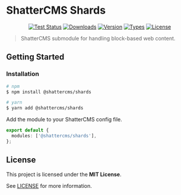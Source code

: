 # ShatterCMS Shards

<p align="center">
  <a href="https://github.com/shattercms/shards-module/actions/workflows/test.yml"><img src="https://github.com/shattercms/shards-module/actions/workflows/test.yml/badge.svg" alt="Test Status"></a>
  <a href="https://www.npmjs.com/package/@shattercms/shards"><img src="https://badgen.net/npm/dt/@shattercms/shards" alt="Downloads"></a>
  <a href="https://www.npmjs.com/package/@shattercms/shards"><img src="https://badgen.net/npm/v/@shattercms/shards" alt="Version"></a>
  <a href="https://www.npmjs.com/package/@shattercms/shards"><img src="https://badgen.net/npm/types/@shattercms/shards" alt="Types"></a>
  <a href="https://github.com/shattercms/shards-module/blob/main/LICENSE"><img src="https://badgen.net/github/license/shattercms/shards-module" alt="License"></a>
</p>

> ShatterCMS submodule for handling block-based web content.

## Getting Started

### Installation

```bash
# npm
$ npm install @shattercms/shards

# yarn
$ yarn add @shattercms/shards
```

Add the module to your ShatterCMS config file.

```ts
export default {
  modules: ['@shattercms/shards'],
};
```

## License

This project is licensed under the **MIT License**.

See [LICENSE](LICENSE) for more information.
